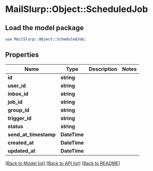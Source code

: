 # MailSlurp::Object::ScheduledJob

## Load the model package
```perl
use MailSlurp::Object::ScheduledJob;
```

## Properties
Name | Type | Description | Notes
------------ | ------------- | ------------- | -------------
**id** | **string** |  | 
**user_id** | **string** |  | 
**inbox_id** | **string** |  | 
**job_id** | **string** |  | 
**group_id** | **string** |  | 
**trigger_id** | **string** |  | 
**status** | **string** |  | 
**send_at_timestamp** | **DateTime** |  | 
**created_at** | **DateTime** |  | 
**updated_at** | **DateTime** |  | 

[[Back to Model list]](../README#documentation-for-models) [[Back to API list]](../README#documentation-for-api-endpoints) [[Back to README]](../README)


